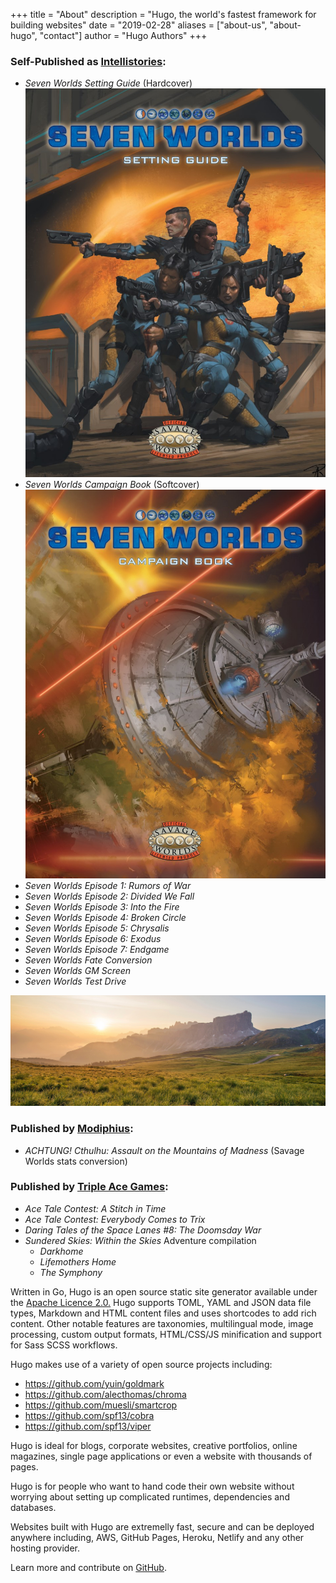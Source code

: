 +++
title = "About"
description = "Hugo, the world's fastest framework for building websites"
date = "2019-02-28"
aliases = ["about-us", "about-hugo", "contact"]
author = "Hugo Authors"
+++

### Self-Published as [Intellistories](http://www.sevenworldsrpg.com):
* _Seven Worlds Setting Guide_ (Hardcover)
![Seven Worlds Setting Guide Cover](/static/images/7WSettingGuide.jpg)
* _Seven Worlds Campaign Book_ (Softcover)
![Seven Worlds Campaign Book Cover](/static/images/7WCampaignBook.jpg)
* _Seven Worlds Episode 1: Rumors of War_
* _Seven Worlds Episode 2: Divided We Fall_
* _Seven Worlds Episode 3: Into the Fire_
* _Seven Worlds Episode 4: Broken Circle_
* _Seven Worlds Episode 5: Chrysalis_
* _Seven Worlds Episode 6: Exodus_
* _Seven Worlds Episode 7: Endgame_
* _Seven Worlds Fate Conversion_
* _Seven Worlds GM Screen_
* _Seven Worlds Test Drive_


![myimage](/static/images/landscape.jpg)


### Published by [Modiphius](https://www.modiphius.com):
* _ACHTUNG! Cthulhu: Assault on the Mountains of Madness_ (Savage Worlds stats conversion)

### Published by [Triple Ace Games](http://www.tripleacegames.com/ace-tales/):
* _Ace Tale Contest: A Stitch in Time_
* _Ace Tale Contest: Everybody Comes to Trix_
* _Daring Tales of the Space Lanes #8: The Doomsday War_
* _Sundered Skies: Within the Skies_ Adventure compilation
    * _Darkhome_
    * _Lifemothers Home_
    * _The Symphony_


Written in Go, Hugo is an open source static site generator available under the [Apache Licence 2.0.](https://github.com/gohugoio/hugo/blob/master/LICENSE) Hugo supports TOML, YAML and JSON data file types, Markdown and HTML content files and uses shortcodes to add rich content. Other notable features are taxonomies, multilingual mode, image processing, custom output formats, HTML/CSS/JS minification and support for Sass SCSS workflows.

Hugo makes use of a variety of open source projects including:

* https://github.com/yuin/goldmark
* https://github.com/alecthomas/chroma
* https://github.com/muesli/smartcrop
* https://github.com/spf13/cobra
* https://github.com/spf13/viper

Hugo is ideal for blogs, corporate websites, creative portfolios, online magazines, single page applications or even a website with thousands of pages.

Hugo is for people who want to hand code their own website without worrying about setting up complicated runtimes, dependencies and databases.

Websites built with Hugo are extremelly fast, secure and can be deployed anywhere including, AWS, GitHub Pages, Heroku, Netlify and any other hosting provider.

Learn more and contribute on [GitHub](https://github.com/gohugoio).
